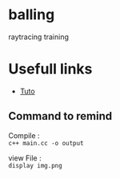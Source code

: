 # balling
raytracing training

# Usefull links

- [Tuto](https://raytracing.github.io/books/RayTracingInOneWeekend.html) 

## Command to remind 
Compile :  
`c++ main.cc -o output`

view File :  
`display img.png`
